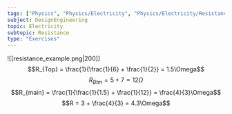 ```yaml
---
tags: ["Physics", "Physics/Electricity", "Physics/Electricity/Resistance"]
subject: DesignEngineering
topic: Electricity
subtopic: Resistance
type: "Exercises"
---
```


![[resistance_example.png|200]]
$$R_{Top} = \frac{1}{\frac{1}{6} + \frac{1}{2}} = 1.5\Omega$$
$$R_{Btm} = 5 + 7 = 12\Omega$$
$$R_{main} = \frac{1}{\frac{1}{1.5} + \frac{1}{12}} = \frac{4}{3}\Omega$$
$$R = 3 + \frac{4}{3} = 4.3\Omega$$
